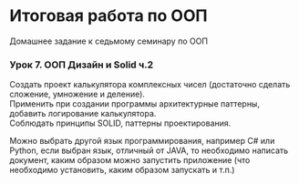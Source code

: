 # Итоговая работа по ООП
Домашнее задание к седьмому семинару по ООП
### Урок 7. ООП Дизайн и Solid ч.2
Создать проект калькулятора комплексных чисел (достаточно сделать сложение, умножение и деление).  
Применить при создании программы архитектурные паттерны, добавить логирование калькулятора.  
Соблюдать принципы SOLID, паттерны проектирования.

Можно выбрать другой язык программирования, например C# или Python, если выбран язык, отличный от JAVA, то необходимо написать документ, каким образом можно запустить приложение (что необходимо установить, каким образом запускать и т.п.)